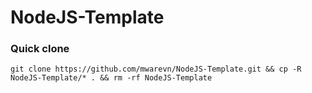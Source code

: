 # NodeJS-Template

### Quick clone

```
git clone https://github.com/mwarevn/NodeJS-Template.git && cp -R NodeJS-Template/* . && rm -rf NodeJS-Template
```
